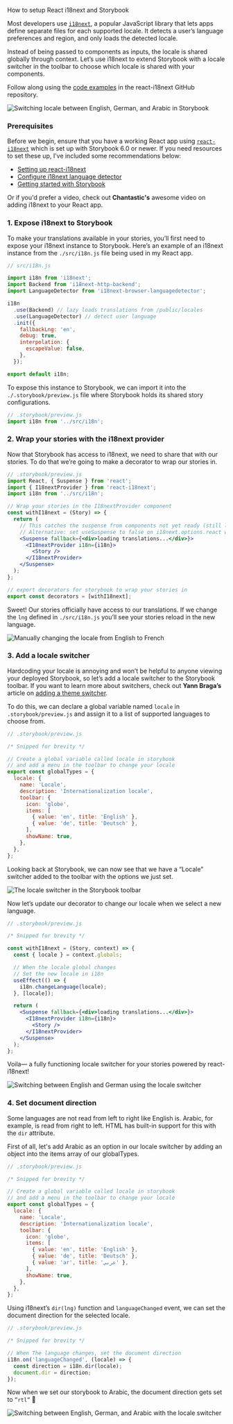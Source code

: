<RecipeHeader>

How to setup React i18next and Storybook

</RecipeHeader>

Most developers use [`i18next`](https://www.i18next.com/), a popular JavaScript library that lets apps define separate files for each supported locale. It detects a user’s language preferences and region, and only loads the detected locale.

Instead of being passed to components as inputs, the locale is shared globally through context. Let’s use i18next to extend Storybook with a locale switcher in the toolbar to choose which locale is shared with your components.

Follow along using the [code examples](https://github.com/i18next/react-i18next/tree/master/example/storybook) in the react-i18next GitHub repository.

![Switching locale between English, German, and Arabic in Storybook](https://storybookblog.ghost.io/content/images/2022/09/finished-switcher.gif)

### Prerequisites

Before we begin, ensure that you have a working React app using [`react-i18next`](https://github.com/i18next/react-i18next) which is set up with Storybook 6.0 or newer. If you need resources to set these up, I’ve included some recommendations below:

- [Setting up react-i18next](https://react.i18next.com/getting-started)
- [Configure i18next language detector](https://react.i18next.com/latest/using-with-hooks)
- [Getting started with Storybook](https://storybook.js.org/tutorials/intro-to-storybook/)

Or if you'd prefer a video, check out **Chantastic's** awesome video on adding i18next to your React app.

### 1. Expose i18next to Storybook

To make your translations available in your stories, you’ll first need to expose your i18next instance to Storybook. Here’s an example of an i18next instance from the `./src/i18n.js` file being used in my React app.

```js
// src/i18n.js

import i18n from 'i18next';
import Backend from 'i18next-http-backend';
import LanguageDetector from 'i18next-browser-languagedetector';

i18n
  .use(Backend) // lazy loads translations from /public/locales
  .use(LanguageDetector) // detect user language
  .init({
    fallbackLng: 'en',
    debug: true,
    interpolation: {
      escapeValue: false,
    },
  });

export default i18n;
```

To expose this instance to Storybook, we can import it into the `./.storybook/preview.js` file where Storybook holds its shared story configurations.

```js
// .storybook/preview.js
import i18n from '../src/i18n';
```

### 2. Wrap your stories with the i18next provider

Now that Storybook has access to i18next, we need to share that with our stories. To do that we’re going to make a decorator to wrap our stories in.

```jsx
// .storybook/preview.js
import React, { Suspense } from 'react';
import { I18nextProvider } from 'react-i18next';
import i18n from '../src/i18n';

// Wrap your stories in the I18nextProvider component
const withI18next = (Story) => {
  return (
    // This catches the suspense from components not yet ready (still loading translations)
    // Alternative: set useSuspense to false on i18next.options.react when initializing i18next
    <Suspense fallback={<div>loading translations...</div>}>
      <I18nextProvider i18n={i18n}>
        <Story />
      </I18nextProvider>
    </Suspense>
  );
};

// export decorators for storybook to wrap your stories in
export const decorators = [withI18next];
```

Sweet! Our stories officially have access to our translations. If we change the `lng` defined in `./src/i18n.js` you’ll see your stories reload in the new language.

![Manually changing the locale from English to French](https://storybookblog.ghost.io/content/images/2022/09/manual-change.gif)

### 3. Add a locale switcher

Hardcoding your locale is annoying and won’t be helpful to anyone viewing your deployed Storybook, so let’s add a locale switcher to the Storybook toolbar. If you want to learn more about switchers, check out **Yann Braga’s** article on [adding a theme switcher](https://storybook.js.org/blog/how-to-add-a-theme-switcher-to-storybook/).

To do this, we can declare a global variable named `locale` in `.storybook/preview.js` and assign it to a list of supported languages to choose from.

```js
// .storybook/preview.js

/* Snipped for brevity */

// Create a global variable called locale in storybook
// and add a menu in the toolbar to change your locale
export const globalTypes = {
  locale: {
    name: 'Locale',
    description: 'Internationalization locale',
    toolbar: {
      icon: 'globe',
      items: [
        { value: 'en', title: 'English' },
        { value: 'de', title: 'Deutsch' },
      ],
      showName: true,
    },
  },
};
```

Looking back at Storybook, we can now see that we have a “Locale” switcher added to the toolbar with the options we just set.

![The locale switcher in the Storybook toolbar](https://storybookblog.ghost.io/content/images/2022/09/Screen-Shot-2022-09-08-at-3.01.14-PM.png)

Now let’s update our decorator to change our locale when we select a new language.

```jsx
// .storybook/preview.js

/* Snipped for brevity */

const withI18next = (Story, context) => {
  const { locale } = context.globals;

  // When the locale global changes
  // Set the new locale in i18n
  useEffect(() => {
    i18n.changeLanguage(locale);
  }, [locale]);

  return (
    <Suspense fallback={<div>loading translations...</div>}>
      <I18nextProvider i18n={i18n}>
        <Story />
      </I18nextProvider>
    </Suspense>
  );
};
```

Voila— a fully functioning locale switcher for your stories powered by react-i18next!

![Switching between English and German using the locale switcher](https://storybookblog.ghost.io/content/images/2022/09/en-to-de.gif)

### 4. Set document direction

Some languages are not read from left to right like English is. Arabic, for example, is read from right to left. HTML has built-in support for this with the `dir` attribute.

First of all, let's add Arabic as an option in our locale switcher by adding an object into the items array of our globalTypes.

```js
// .storybook/preview.js

/* Snipped for brevity */

// Create a global variable called locale in storybook
// and add a menu in the toolbar to change your locale
export const globalTypes = {
  locale: {
    name: 'Locale',
    description: 'Internationalization locale',
    toolbar: {
      icon: 'globe',
      items: [
        { value: 'en', title: 'English' },
        { value: 'de', title: 'Deutsch' },
        { value: 'ar', title: 'عربي' },
      ],
      showName: true,
    },
  },
};
```

Using i18next’s `dir(lng)` function and `languageChanged` event, we can set the document direction for the selected locale.

```js
// .storybook/preview.js

/* Snipped for brevity */

// When The language changes, set the document direction
i18n.on('languageChanged', (locale) => {
  const direction = i18n.dir(locale);
  document.dir = direction;
});
```

Now when we set our storybook to Arabic, the document direction gets set to `”rtl”` 🎉

![Switching between English, German, and Arabic with the locale switcher](https://storybookblog.ghost.io/content/images/2022/09/finished-switcher-1.gif)
